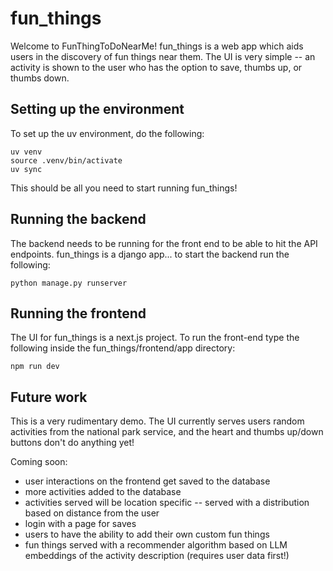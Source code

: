 # fun_things

Welcome to FunThingToDoNearMe! fun_things is a web app which aids users in the discovery of fun things near them. The UI is very simple -- an activity is shown to the user who has the option to save, thumbs up, or thumbs down. 

## Setting up the environment

To set up the uv environment, do the following:
```
uv venv
source .venv/bin/activate
uv sync
```

This should be all you need to start running fun_things!

## Running the backend

The backend needs to be running for the front end to be able to hit the API endpoints. fun_things is a django app... to start the backend run the following:
```
python manage.py runserver
```

## Running the frontend

The UI for fun_things is a next.js project. To run the front-end type the following inside the fun_things/frontend/app directory:
```
npm run dev
```

## Future work

This is a very rudimentary demo. The UI currently serves users random activities from the national park service, and the heart and thumbs up/down buttons don't do anything yet!

Coming soon:
- user interactions on the frontend get saved to the database
- more activities added to the database
- activities served will be location specific -- served with a distribution based on distance from the user
- login with a page for saves 
- users to have the ability to add their own custom fun things
- fun things served with a recommender algorithm based on LLM embeddings of the activity description (requires user data first!)
